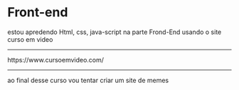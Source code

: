 # Front-end

estou apredendo Html, css, java-script
na parte Frond-End usando o site curso em video
<br>
<hr>
https://www.cursoemvideo.com/
<hr>

ao final desse curso vou tentar criar um site de memes
